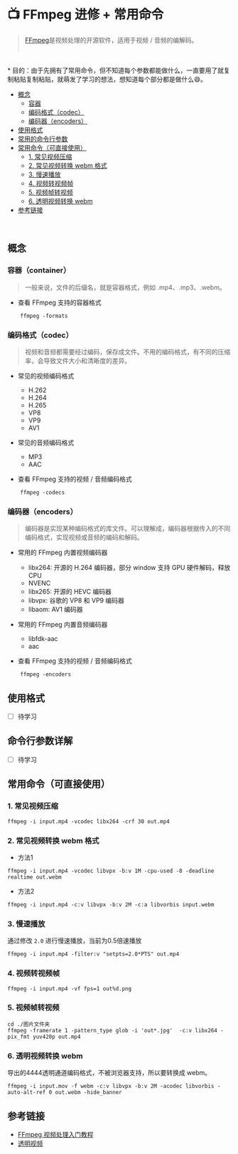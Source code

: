 # 📺 FFmpeg 进修 + 常用命令 

> [FFmpeg](https://www.ffmpeg.org/)是视频处理的开源软件，适用于视频 / 音频的编解码。
<br/><br/>

<br/>
* 目的：由于先拥有了常用命令，但不知道每个参数都能做什么，一直要用了就复制粘贴复制粘贴，就萌发了学习的想法，想知道每个部分都是做什么😄。
<br/>

* [概念](#-概念)
    * [容器](#-容器)
    * [编码格式（codec）](#-编码格式codec)
    * [编码器（encoders）](#-编码器encoders)
* [使用格式](#-使用格式)
* [常用的命令行参数](#-常用的命令行参数)
* [常用命令（可直接使用）](#-常用命令可直接使用)
    * [1. 常见视频压缩](#1-常见视频压缩)
    * [2. 常见视频转换 webm 格式](#2-常见视频转换-webm-格式)
    * [3. 慢速播放](#3-慢速播放)
    * [4. 视频转视频帧](#4-视频转视频帧)
    * [5. 视频帧转视频](#5-视频帧转视频)
    * [6. 透明视频转换 webm](#6-透明视频转换-webm)
* [参考链接](#-参考链接)

<br/>

## 概念

### 容器（container）
> 一般来说，文件的后缀名，就是容器格式，例如 .mp4、.mp3、.webm。

* 查看 FFmpeg 支持的容器格式 
```shell
    ffmpeg -formats
```

### 编码格式（codec）
> 视频和音频都需要经过编码，保存成文件。不用的编码格式，有不同的压缩率，会导致文件大小和清晰度的差异。

* 常见的视频编码格式
    * H.262
    * H.264
    * H.265
    * VP8
    * VP9
    * AV1

* 常见的音频编码格式
    * MP3
    * AAC

* 查看 FFmpeg 支持的视频 / 音频编码格式
```shell
    ffmpeg -codecs
```

### 编码器（encoders）
> 编码器是实现某种编码格式的库文件。可以理解成，编码器根据传入的不同编码格式，实现视频或音频的编码和解码。

* 常用的 FFmpeg 内置视频编码器
    * libx264: 开源的 H.264 编码器，部分 window 支持 GPU 硬件解码，释放 CPU
    * NVENC
    * libx265: 开源的 HEVC 编码器
    * libvpx: 谷歌的 VP8 和 VP9 编码器
    * libaom: AV1 编码器

* 常用的 FFmpeg 内置音频编码器
    * libfdk-aac
    * aac

* 查看 FFmpeg 支持的视频 / 音频编码格式
```shell
    ffmpeg -encoders
```

## 使用格式
- [ ] 待学习

## 命令行参数详解
- [ ] 待学习

## 常用命令（可直接使用）

### 1. 常见视频压缩
```
ffmpeg -i input.mp4 -vcodec libx264 -crf 30 out.mp4
```

### 2. 常见视频转换 webm 格式
* 方法1
```
ffmpeg -i input.mp4 -vcodec libvpx -b:v 1M -cpu-used -8 -deadline realtime out.webm
```
* 方法2
```
ffmpeg -i input.mp4 -c:v libvpx -b:v 2M -c:a libvorbis input.webm
```

### 3. 慢速播放
通过修改 `2.0` 进行慢速播放，当前为0.5倍速播放
```
ffmpeg -i input.mp4 -filter:v "setpts=2.0*PTS" out.mp4
```

### 4. 视频转视频帧
```
ffmpeg -i input.mp4 -vf fps=1 out%d.png
```

### 5. 视频帧转视频
```
cd ./图片文件夹
ffmpeg -framerate 1 -pattern_type glob -i 'out*.jpg'  -c:v libx264 -pix_fmt yuv420p out.mp4
```

### 6. 透明视频转换 webm
导出的4444透明通道编码格式，不被浏览器支持，所以要转换成 webm。
```
ffmpeg -i input.mov -f webm -c:v libvpx -b:v 2M -acodec libvorbis -auto-alt-ref 0 out.webm -hide_banner
```

## 参考链接
* [FFmpeg 视频处理入门教程](https://www.ruanyifeng.com/blog/2020/01/ffmpeg.html)
* [透明视频](https://stackoverflow.com/questions/48395392/ffmpeg-prores-with-alpha-to-webm-vp9-renders-grey)